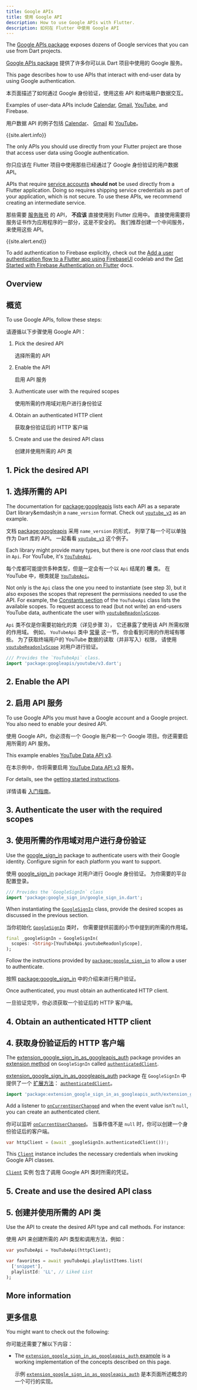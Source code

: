 ```yaml
---
title: Google APIs
title: 使用 Google API
description: How to use Google APIs with Flutter.
description: 如何在 Flutter 中使用 Google API
---
```


<?code-excerpt path-base="googleapis/"?>

The [Google APIs package][] exposes dozens of Google
services that you can use from Dart projects.

[Google APIs package]({{site.pub-pkg}}/googleapis)
提供了许多你可以从 Dart 项目中使用的 Google 服务。

This page describes how to use APIs that interact with
end-user data by using Google authentication.

本页面描述了如何通过 Google 身份验证，使用这些 API 和终端用户数据交互。

Examples of user-data APIs include
[Calendar][], [Gmail][], [YouTube][], and Firebase.

用户数据 API 的例子包括 [Calendar]({{site.pub-api}}/googleapis/latest/calendar.v3/calendar.v3-library.html)、
[Gmail]({{site.pub-api}}/googleapis/latest/gmail.v1/gmail.v1-library.html) 
和 [YouTube]({{site.pub-api}}/googleapis/latest/youtube.v3/youtube.v3-library.html)。

{{site.alert.info}} 

  The only APIs you should use directly from your Flutter
  project are those that access user data using Google authentication.
  
  你只应该在 Flutter 项目中使用那些已经通过了 Google 身份验证的用户数据 API。

  APIs that require [service accounts][] **should not**
  be used directly from a Flutter application.
  Doing so requires shipping service credentials as part
  of your application, which is not secure.
  To use these APIs,
  we recommend creating an intermediate service.
  
  那些需要 [服务账号][service accounts] 的 API，
  **不应该** 直接使用到 Flutter 应用中。
  直接使用需要将服务证书作为应用程序的一部分，这是不安全的。
  我们推荐创建一个中间服务，来使用这些 API。

{{site.alert.end}}

To add authentication to Firebase explicitly, check out the
[Add a user authentication flow to a Flutter app using FirebaseUI][fb-lab]
codelab and the
[Get Started with Firebase Authentication on Flutter][fb-auth] docs.
 
[fb-lab]: {{site.firebase}}/codelabs/firebase-auth-in-flutter-apps
[Calendar]: {{site.pub-api}}/googleapis/latest/calendar_v3/calendar_v3-library.html
[fb-auth]: {{site.firebase}}/docs/auth/flutter/start
[Gmail]: {{site.pub-api}}/googleapis/latest/gmail_v1/gmail_v1-library.html
[Google APIs package]: {{site.pub-pkg}}/googleapis
[service accounts]: https://cloud.google.com/iam/docs/service-account-overview
[YouTube]: {{site.pub-api}}/googleapis/latest/youtube_v3/youtube_v3-library.html

## Overview

## 概览

To use Google APIs, follow these steps:

请遵循以下步骤使用 Google API：

1. Pick the desired API

   选择所需的 API

1. Enable the API

   启用 API 服务

1. Authenticate user with the required scopes

   使用所需的作用域对用户进行身份验证

1. Obtain an authenticated HTTP client

   获取身份验证后的 HTTP 客户端

1. Create and use the desired API class

   创建并使用所需的 API 类

## 1. Pick the desired API

## 1. 选择所需的 API


The documentation for [package:googleapis][] lists
each API as a separate Dart library&emdash;in a
`name_version` format.
Check out [`youtube_v3`][] as an example.

文档 [package:googleapis][] 采用 `name_version` 的形式，
列举了每一个可以单独作为 Dart 库的 API。
一起看看 [`youtube_v3`][] 这个例子。

Each library might provide many types,
but there is one _root_ class that ends in `Api`.
For YouTube, it's [`YouTubeApi`][].

每个库都可能提供多种类型，但是一定会有一个以 `Api` 结尾的 **根** 类。
在 YouTube 中，根类就是 [`YouTubeApi`][]。

Not only is the `Api` class the one you need to
instantiate (see step 3), but it also
exposes the scopes that represent the permissions
needed to use the API. For example,
the [Constants section][] of the
`YouTubeApi` class lists the available scopes.
To request access to read (but not write) an end-users
YouTube data, authenticate the user with
[`youtubeReadonlyScope`][].

`Api` 类不仅是你需要初始化的类（详见步骤 3），
它还暴露了使用该 API 所需权限的作用域。
例如， `YouTubeApi` 类中 [常量][Constants section] 这一节，
你会看到可用的作用域有哪些。
为了获取终端用户的 YouTube 数据的读取（并非写入）权限，
请使用 [`youtubeReadonlyScope`][] 对用户进行验证。

<?code-excerpt "lib/main.dart (youtubeImport)"?>
```dart
/// Provides the `YouTubeApi` class.
import 'package:googleapis/youtube/v3.dart';
```

[Constants section]: {{site.pub-api}}/googleapis/latest/youtube_v3/YouTubeApi-class.html#constants
[package:googleapis]: {{site.pub-api}}/googleapis
[`youtube_v3`]: {{site.pub-api}}/googleapis/latest/youtube_v3/youtube_v3-library.html
[`YouTubeApi`]: {{site.pub-api}}/googleapis/latest/youtube_v3/YouTubeApi-class.html
[`youtubeReadonlyScope`]: {{site.pub-api}}/googleapis/latest/youtube_v3/YouTubeApi/youtubeReadonlyScope-constant.html

## 2. Enable the API

## 2. 启用 API 服务

To use Google APIs you must have a Google account
and a Google project. You also
need to enable your desired API.

使用 Google API，你必须有一个 Google 账户和一个 Google 项目。你还需要启用所需的 API 服务。

This example enables [YouTube Data API v3][].

在本示例中，你将需要启用 [YouTube Data API v3][] 服务。

For details, see the [getting started instructions][].

详情请看 [入门指南][getting started instructions]。

[getting started instructions]: https://cloud.google.com/apis/docs/getting-started
[YouTube Data API v3]: https://console.cloud.google.com/apis/library/youtube.googleapis.com

## 3. Authenticate the user with the required scopes

## 3. 使用所需的作用域对用户进行身份验证

Use the [google_sign_in][gsi-pkg] package to
authenticate users with their Google identity.
Configure signin for each platform you want to support.

使用 [google_sign_in][gsi-pkg] package 对用户进行 Google 身份验证。
为你需要的平台配置登录。

<?code-excerpt "lib/main.dart (googleImport)"?>
```dart
/// Provides the `GoogleSignIn` class
import 'package:google_sign_in/google_sign_in.dart';
```

When instantiating the [`GoogleSignIn`][] class,
provide the desired scopes as discussed
in the previous section.

当你初始化 [`GoogleSignIn`]({{site.pub-api}}/google_sign_in/latest/google_sign_in/GoogleSignIn-class.html) 类时，
你需要提供前面的小节中提到的所需的作用域。

<?code-excerpt "lib/main.dart (init)"?>
```dart
final _googleSignIn = GoogleSignIn(
  scopes: <String>[YouTubeApi.youtubeReadonlyScope],
);
```

Follow the instructions provided by
[`package:google_sign_in`][gsi-pkg]
to allow a user to authenticate.

按照 [package:google_sign_in][gsi-pkg] 
中的介绍来进行用户验证。

Once authenticated,
you must obtain an authenticated HTTP client.

一旦验证完毕，你必须获取一个验证后的 HTTP 客户端。

[gsi-pkg]: {{site.pub-pkg}}/google_sign_in
[`GoogleSignIn`]: {{site.pub-api}}/google_sign_in/latest/google_sign_in/GoogleSignIn-class.html

## 4. Obtain an authenticated HTTP client

## 4. 获取身份验证后的 HTTP 客户端

The [extension_google_sign_in_as_googleapis_auth][]
package provides an [extension method][] on `GoogleSignIn`
called [`authenticatedClient`][].

[extension_google_sign_in_as_googleapis_auth][] package 
在 `GoogleSignIn` 中提供了一个 [扩展方法][extension method]：
[`authenticatedClient`][]。

<?code-excerpt "lib/main.dart (authImport)"?>
```dart
import 'package:extension_google_sign_in_as_googleapis_auth/extension_google_sign_in_as_googleapis_auth.dart';
```

Add a listener to [`onCurrentUserChanged`][]
and when the event value isn't `null`,
you can create an authenticated client.

你可以监听 [`onCurrentUserChanged`]({{site.pub-api}}/google_sign_in/latest/google_sign_in/GoogleSignIn/onCurrentUserChanged.html)。
当事件值不是 `null` 时，你可以创建一个身份验证后的客户端。

<?code-excerpt "lib/main.dart (signinCall)"?>
```dart
var httpClient = (await _googleSignIn.authenticatedClient())!;
```

This [`Client`][] instance includes the necessary
credentials when invoking Google API classes.

[`authenticatedClient`]: {{site.pub-api}}/extension_google_sign_in_as_googleapis_auth/latest/extension_google_sign_in_as_googleapis_auth/GoogleApisGoogleSignInAuth/authenticatedClient.html
[`Client`]: {{site.pub-api}}/http/latest/http/Client-class.html
[extension_google_sign_in_as_googleapis_auth]: {{site.pub-pkg}}/extension_google_sign_in_as_googleapis_auth
[extension method]: {{site.dart-site}}/guides/language/extension-methods
[`onCurrentUserChanged`]: {{site.pub-api}}/google_sign_in/latest/google_sign_in/GoogleSignIn/onCurrentUserChanged.html

[`Client`]({{site.pub-api}}/http/latest/http/Client-class.html) 实例
包含了调用 Google API 类时所需的凭证。

## 5. Create and use the desired API class

## 5. 创建并使用所需的 API 类

Use the API to create the desired API type and call methods.
For instance:

使用 API 来创建所需的 API 类型和调用方法，例如：

<?code-excerpt "lib/main.dart (playlist)"?>
```dart
var youTubeApi = YouTubeApi(httpClient);

var favorites = await youTubeApi.playlistItems.list(
  ['snippet'],
  playlistId: 'LL', // Liked List
);
```

## More information

## 更多信息

You might want to check out the following:

你可能还需要了解以下内容：

* The [`extension_google_sign_in_as_googleapis_auth` example][auth-ex]
  is a working implementation of the concepts described on this page.

  示例 [`extension_google_sign_in_as_googleapis_auth`][auth-ex] 
  是本页面所述概念的一个可行的实现。

[auth-ex]: {{site.pub-pkg}}/extension_google_sign_in_as_googleapis_auth/example
